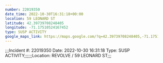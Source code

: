 ```yaml
---
number: 22019350
date_time: 2022-10-30T16:31:18+00:00
location: 59 LEONARD ST
latitude: 42.39739708248405
longitude: -71.17510524167452
type: SUSP ACTIVITY
google_maps_link: https://maps.google.com/?q=42.39739708248405,-71.17510524167452
---
```


;;;Incident #: 22019350  Date: 2022-10-30 16:31:18   Type: SUSP ACTIVITY;;;;;;Location: REVOLVE / 59 LEONARD ST;;;
